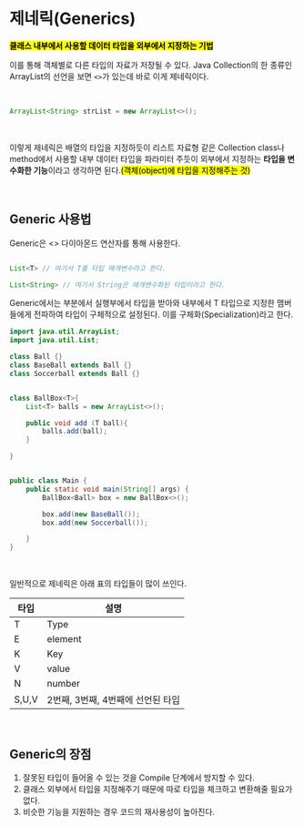 # 제네릭(Generics)

<mark>**클래스 내부에서 사용할 데이터 타입을 외부에서 지정하는 기법**</mark>

이를 통해 객체별로 다른 타입의 자료가 저장될 수 있다. Java Collection의 한 종류인 ArrayList의 선언을 보면 <code><></code>가 있는데 바로 이게 제네릭이다.

</br>


```java
ArrayList<String> strList = new ArrayList<>();
```

</br>

이렇게 제네릭은 배열의 타입을 지정하듯이 리스트 자료형 같은 Collection class나 method에서 사용할 내부 데이터 타입을 파라미터 주듯이 외부에서 지정하는 **타입을 변수화한 기능**이라고 생각하면 된다.<mark>(객체(object)에 타입을 지정해주는 것)</mark>

</br>

## Generic 사용법

Generic은 <> 다이아몬드 연산자를 통해 사용한다. 

```java

List<T> // 여기서 T를 타입 매개변수라고 한다.

List<String> // 여기서 String은 매개변수화된 타입이라고 한다.

```

Generic에서는 <T> 부분에서 실행부에서 타입을 받아와 내부에서 T 타입으로 지정한 맴버들에게 전파하여 타입이 구체적으로 설정된다.
이를 구체화(Specialization)라고 한다.


```java
import java.util.ArrayList;
import java.util.List;

class Ball {}
class BaseBall extends Ball {}
class Soccerball extends Ball {}


class BallBox<T>{
    List<T> balls = new ArrayList<>();

    public void add (T ball){
        balls.add(ball);
    }

}


public class Main {
    public static void main(String[] args) {
        BallBox<Ball> box = new BallBox<>();

        box.add(new BaseBall());
        box.add(new Soccerball());

    }
}
```

</br>

일반적으로 제네릭은 아래 표의 타입들이 많이 쓰인다.

|타입|설명|
|----|---|
| T | Type|
|E|element|
|K|Key|
|V|value|
|N|number|
|S,U,V| 2번째, 3번째, 4번째에 선언된 타입|


</br>

## Generic의 장점

1. 잘못된 타입이 들어올 수 있는 것을 Compile 단계에서 방지할 수 있다.
2. 클래스 외부에서 타입을 지정해주기 때문에 따로 타입을 체크하고 변환해줄 필요가 없다.
3. 비슷한 기능을 지원하는 경우 코드의 재사용성이 높아진다.




